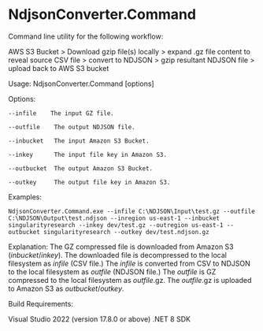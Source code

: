 # NdjsonConverter.Command
Command line utility for the following workflow:

AWS S3 Bucket > Download gzip file(s) locally > expand .gz file content to reveal source CSV file > convert to NDJSON > gzip resultant NDJSON file > upload back to AWS S3 bucket

 
Usage: NdjsonConverter.Command [options]

Options:

    --infile    The input GZ file.

    --outfile    The output NDJSON file.

    --inbucket   The input Amazon S3 Bucket.

    --inkey      The input file key in Amazon S3.

    --outbucket  The output Amazon S3 Bucket.

    --outkey     The output file key in Amazon S3.


Examples:

    NdjsonConverter.Command.exe --infile C:\NDJSON\Input\test.gz --outfile C:\NDJSON\Output\test.ndjson --inregion us-east-1 --inbucket singularityresearch --inkey dev/test.gz --outregion us-east-1 --outbucket singularityresearch --outkey dev/test.ndjson.gz

Explanation:
The GZ compressed file is downloaded from Amazon S3 (*inbucket*/*inkey*).
The downloaded file is decompressed to the local filesystem as *infile* (CSV file.)
The *infile* is converted from CSV to NDJSON to the local filesystem as *outfile* (NDJSON file.)
The *outfile* is GZ compressed to the local filesystem as *outfile*.gz.
The *outfile*.gz is uploaded to Amazon S3 as *outbucket*/*outkey*.

Build Requirements:

Visual Studio 2022 (version 17.8.0 or above)
.NET 8 SDK
